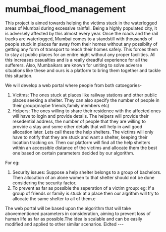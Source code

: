 # mumbai_flood_management

This project is aimed towards helping the victims stuck in the waterlogged areas of Mumbai during excessive rainfall. Being a highly populated city, it is adversely affected by this almost every year. Once the roads and the rail tracks are waterlogged, Mumbai comes to a standstill with thousands of people stuck in places far away from their homes without any possibilty of getting any form of transport to reach their homes safely. This forces them to stay at public places for an enitre night without any proper facilities. All this increases casualties and is a really dreadful experience for all the sufferers. Also, Mumbaikars are known for uniting to solve adverse situations like these and ours is a platform to bring them together and tackle this situation.

We will develop a web portal where people from both catoegories- 
   1. Vicitms: The ones stuck at places like railway stations and other public places seeking a shelter. They can also specify the number of people in their group(maybe friends,family members etc)
   2. Helpers: The ones willing to share their residence with the affected ones
will have to login and provide details.  The helpers will provide their resedential address, the number of people that they are willing to provide a stay and some other details that will help in awil good allocation later. Lets call these the help shelters. The victims will only have to notify that they are stuck and want a shelter, keeping their location tracking on. Then our platform will find all the help shelters within an accessible distance of the victims and allocate them the best one based on certain parameters decided by our algorithm. 

For eg:
1. Security issues: Suppose a help shelter belongs to a group of bachelors. Then allocation of an alone women to that shelter should not be done considering the security factor.
2. To prevent as far as possible the seperation of a victim group: eg: If a group of friends or family is stuck at a place then our algrithm will try to allocate the same shelter to all of them.e 

The web portal will be based upon the algorithm that will take abovementioned parameters in consideration, aiming to prevent loss of human life as far as possible.The idea is scalable and can be easily modified and applied to other similar scenarios.
Eidted ---

